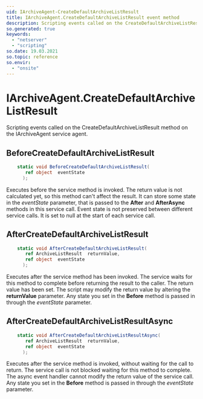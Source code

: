 ```yaml
---
uid: IArchiveAgent-CreateDefaultArchiveListResult
title: IArchiveAgent.CreateDefaultArchiveListResult event method
description: Scripting events called on the CreateDefaultArchiveListResult method on the IArchiveAgent service agent.
so.generated: true
keywords:
  - "netserver"
  - "scripting"
so.date: 19.03.2021
so.topic: reference
so.envir:
  - "onsite"
---
```

# IArchiveAgent.CreateDefaultArchiveListResult

Scripting events called on the <see cref='M:SuperOffice.CRM.Services.IArchiveAgent.CreateDefaultArchiveListResult'>CreateDefaultArchiveListResult</see> method on the <see cref='IArchiveAgent'>IArchiveAgent</see>  service agent.

## BeforeCreateDefaultArchiveListResult
```cs
    static void BeforeCreateDefaultArchiveListResult(
       ref object  eventState
      );
```
Executes before the service method is invoked.
The return value is not calculated yet, so this method can't affect the result.
It can store some state in the *eventState* parameter, that is passed to the **After** and **AfterAsync** methods in this service call.
Event state is not preserved between different service calls. It is set to null at the start of each service call.
## AfterCreateDefaultArchiveListResult
```cs
    static void AfterCreateDefaultArchiveListResult(
       ref ArchiveListResult  returnValue,
       ref object  eventState
      );
```
Executes after the service method has been invoked. The service waits for this method to complete before returning the result to the caller.
The return value has been set. The script may modify the return value by altering the **returnValue** parameter.
Any state you set in the **Before** method is passed in through the *eventState* parameter.
## AfterCreateDefaultArchiveListResultAsync
```cs
    static void AfterCreateDefaultArchiveListResultAsync(
       ref ArchiveListResult  returnValue,
       ref object  eventState
      );
```
Executes after the service method is invoked, without waiting for the call to return.
The service call is not blocked waiting for this method to complete.
The async event handler cannot modify the return value of the service call.
Any state you set in the **Before** method is passed in through the *eventState* parameter.

